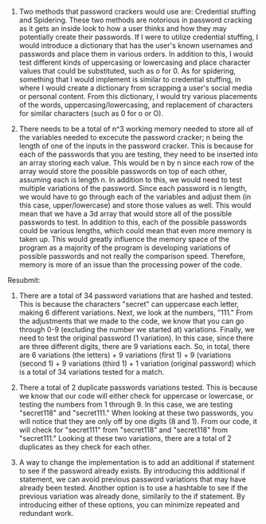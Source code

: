 1. Two methods that password crackers would use are: Credential stuffing and Spidering. These two methods are notorious in password cracking as it gets an inside look to how a user thinks and how they may potentially create their passwords. If I were to utilize credential stuffing, I would introduce a dictionary that has the user's known usernames and passwords and place them in various orders. In addition to this, I would test different kinds of uppercasing or lowercasing and place character values that could be substituted, such as o for 0. As for spidering, something that I would implement is similar to credential stuffing, in where I would create a dictionary from scrapping a user's social media or personal content. From this dictionary, I would try various placements of the words, uppercasing/lowercasing, and replacement of characters for similar characters (such as 0 for o or O).

2. There needs to be a total of n^3 working memory needed to store all of the variables needed to excecute the password cracker; n being the length of one of the inputs in the password cracker. This is because for each of the passwords that you are testing, they need to be inserted into an array storing each value. This would be n by n since each row of the array would store the possible passwords on top of each other, assuming each is length n. In addition to this, we would need to test multiple variations of the password. Since each password is n length, we would have to go through each of the variables and adjust them (in this case, upper/lowercase) and store those values as well. This would mean that we have a 3d array that would store all of the possible passwords to test. In addition to this, each of the possible passwords could be various lengths, which could mean that even more memory is taken up. This would greatly influence the memory space of the program as a majority of the program is developing variations of possible passwords and not really the comparison speed. Therefore, memory is more of an issue than the processing power of the code.

Resubmit:
1. There are a total of 34 password variations that are hashed and tested. This is because the characters "secret" can uppercase each letter, making 6 different variations. Next, we look at the numbers, "111." From the adjustments that we made to the code, we know that you can go through 0-9 (excluding the number we started at) variations. Finally, we need to test the original password (1 variation). In this case, since there are three different digits, there are 9 variations each. So, in total, there are 6 variations (the letters) + 9 variations (first 1) + 9 (variations (second 1) + 9 variations (third 1) + 1 variation (original password) which is a total of 34 variations tested for a match.

2. There a total of 2 duplicate passwords variations tested. This is because we know that our code will either check for uppercase or lowercase, or testing the numbers from 1 through 9. In this case, we are testing "secret118" and "secret111." When looking at these two passwords, you will notice that they are only off by one digits (8 and 1). From our code, it will check for "secret111" from "secret118" and "secret118" from "secret111." Looking at these two variations, there are a total of 2 duplicates as they check for each other. 

3. A way to change the implementation is to add an additional if statement to see if the password already exists. By introducing this additional if statement, we can avoid previous password variations that may have already been tested. Another option is to use a hashtable to see if the previous variation was already done, similarily to the if statement. By introducing either of these options, you can minimize repeated and redundant work.
